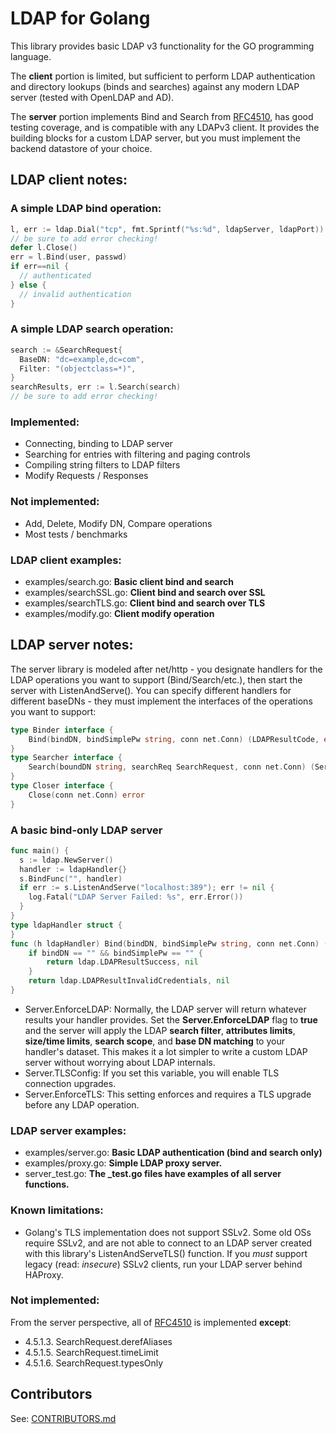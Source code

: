 # LDAP for Golang

This library provides basic LDAP v3 functionality for the GO programming language.

The **client** portion is limited, but sufficient to perform LDAP authentication and directory lookups (binds and searches) against any modern LDAP server (tested with OpenLDAP and AD).

The **server** portion implements Bind and Search from [RFC4510](http://tools.ietf.org/html/rfc4510), has good testing coverage, and is compatible with any LDAPv3 client. It provides the building blocks for a custom LDAP server, but you must implement the backend datastore of your choice.

## LDAP client notes:

### A simple LDAP bind operation:

```go
l, err := ldap.Dial("tcp", fmt.Sprintf("%s:%d", ldapServer, ldapPort))
// be sure to add error checking!
defer l.Close()
err = l.Bind(user, passwd)
if err==nil {
  // authenticated
} else {
  // invalid authentication
}
```

### A simple LDAP search operation:

```go
search := &SearchRequest{
  BaseDN: "dc=example,dc=com",
  Filter: "(objectclass=*)",
}
searchResults, err := l.Search(search)
// be sure to add error checking!
```

### Implemented:

- Connecting, binding to LDAP server
- Searching for entries with filtering and paging controls
- Compiling string filters to LDAP filters
- Modify Requests / Responses

### Not implemented:

- Add, Delete, Modify DN, Compare operations
- Most tests / benchmarks

### LDAP client examples:

- examples/search.go: **Basic client bind and search**
- examples/searchSSL.go: **Client bind and search over SSL**
- examples/searchTLS.go: **Client bind and search over TLS**
- examples/modify.go: **Client modify operation**

## LDAP server notes:

The server library is modeled after net/http - you designate handlers for the LDAP operations you want to support (Bind/Search/etc.), then start the server with ListenAndServe(). You can specify different handlers for different baseDNs - they must implement the interfaces of the operations you want to support:

```go
type Binder interface {
    Bind(bindDN, bindSimplePw string, conn net.Conn) (LDAPResultCode, error)
}
type Searcher interface {
    Search(boundDN string, searchReq SearchRequest, conn net.Conn) (ServerSearchResult, error)
}
type Closer interface {
    Close(conn net.Conn) error
}
```

### A basic bind-only LDAP server

```go
func main() {
  s := ldap.NewServer()
  handler := ldapHandler{}
  s.BindFunc("", handler)
  if err := s.ListenAndServe("localhost:389"); err != nil {
    log.Fatal("LDAP Server Failed: %s", err.Error())
  }
}
type ldapHandler struct {
}
func (h ldapHandler) Bind(bindDN, bindSimplePw string, conn net.Conn) (ldap.LDAPResultCode, error) {
	if bindDN == "" && bindSimplePw == "" {
		return ldap.LDAPResultSuccess, nil
	}
	return ldap.LDAPResultInvalidCredentials, nil
}
```

- Server.EnforceLDAP: Normally, the LDAP server will return whatever results your handler provides. Set the **Server.EnforceLDAP** flag to **true** and the server will apply the LDAP **search filter**, **attributes limits**, **size/time limits**, **search scope**, and **base DN matching** to your handler's dataset. This makes it a lot simpler to write a custom LDAP server without worrying about LDAP internals.
- Server.TLSConfig: If you set this variable, you will enable TLS connection upgrades.
- Server.EnforceTLS: This setting enforces and requires a TLS upgrade before any LDAP operation.

### LDAP server examples:

- examples/server.go: **Basic LDAP authentication (bind and search only)**
- examples/proxy.go: **Simple LDAP proxy server.**
- server_test.go: **The \_test.go files have examples of all server functions.**

### Known limitations:

- Golang's TLS implementation does not support SSLv2. Some old OSs require SSLv2, and are not able to connect to an LDAP server created with this library's ListenAndServeTLS() function. If you _must_ support legacy (read: _insecure_) SSLv2 clients, run your LDAP server behind HAProxy.

### Not implemented:

From the server perspective, all of [RFC4510](http://tools.ietf.org/html/rfc4510) is implemented **except**:

- 4.5.1.3. SearchRequest.derefAliases
- 4.5.1.5. SearchRequest.timeLimit
- 4.5.1.6. SearchRequest.typesOnly

## Contributors

See: [CONTRIBUTORS.md](CONTRIBUTORS.md)
